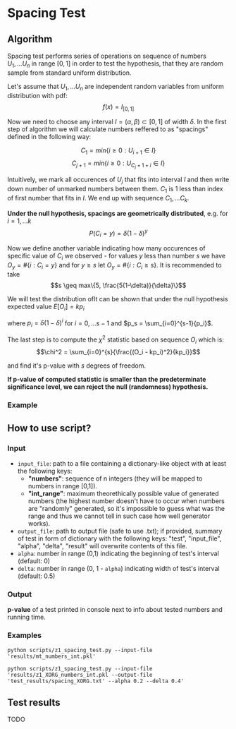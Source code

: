 # Spacing Test
## Algorithm
Spacing test performs series of operations on sequence of numbers $U_1,... U_n$ in range $[0,1]$ in order to test the hypothesis, that they are random sample from standard uniform distribution.

Let's assume that $U_1,...U_n$ are independent random variables from uniform distribution with pdf:
$$f(x) = I_{[0,1]}$$

Now we need to choose any interval $I = (\alpha, \beta) \subset [0,1]$ of width $\delta$.
In the first step of algorithm we will calculate numbers reffered to as "spacings" defined in the following way:

$$C_1 = min\{i \geq 0 : U_{i+1} \in I\}$$
$$C_{j+1} = min\{i \geq 0 : U_{C_j + 1 + i} \in I\}$$

Intuitively, we mark all occurences of $U_j$ that fits into interval $I$ and then write down number of unmarked numbers between them. $C_1$ is 1 less than index of first number that fits in $I$. We end up with sequence $C_1, ... C_k$.

**Under the null hypothesis, spacings are geometrically distributed**, e.g. for $i = 1, ... k$ $$P(C_i = y) = \delta(1 - \delta)^y$$

Now we define another variable indicating how many occurences of specific value of $C_i$ we observed - for values $y$ less than number $s$ we have $O_y = \#\{i: C_i = y\}$ and for $y \geq s$ let $O_y = \#\{i: C_i \geq s\}$. It is recommended to take
$$s \geq max\{5, \frac{5(1-\delta)}{\delta}\}$$

We will test the distribution ofIt can be shown that under the null hypothesis expected value $E[O_i] = kp_i$

where $p_i = \delta(1 - \delta)^i$ for $i = 0, ... s-1$ and $p_s = \sum_{i=0}^{s-1}{p_i}$.

The last step is to compute the $\chi^2$ statistic based on sequence $O_i$ which is:
$$\chi^2 = \sum_{i=0}^{s}{\frac{(O_i - kp_i)^2}{kp_i}}$$

and find it's p-value with $s$ degrees of freedom. 

**If p-value of computed statistic is smaller than the predeterminate significance level, we can reject the null (randomness) hypothesis.**




### Example
## How to use script?
### Input
- `input_file`: path to a file containing a dictionary-like object with at least the following keys:
    - **"numbers"**: sequence of n integers (they will be mapped to numbers in range [0,1]). 
    - **"int_range"**: maximum theorethically possible value of generated numbers (the highest number doesn't have to occur when numbers are "randomly" generated, so it's impossible to guess what was the range and thus we cannot tell in such case how well generator works).
- `output_file`: path to output file (safe to use .txt); if provided, summary of test in form of dictionary with the following keys: "test", "input_file", "alpha", "delta", "result" will overwrite contents of this file.
- `alpha`: number in range (0,1) indicating the beginning of test's interval (default: 0)
- `delta`: number in range (0, 1 - `alpha`) indicating width of test's interval (default: 0.5)

### Output
**p-value** of a test printed in console next to info about tested numbers and running time.

### Examples
```
python scripts/z1_spacing_test.py --input-file 'results/mt_numbers_int.pkl'

python scripts/z1_spacing_test.py --input-file 'results/z1_XORG_numbers_int.pkl --output-file 'test_results/spacing_XORG.txt' --alpha 0.2 --delta 0.4'
```

## Test results
TODO